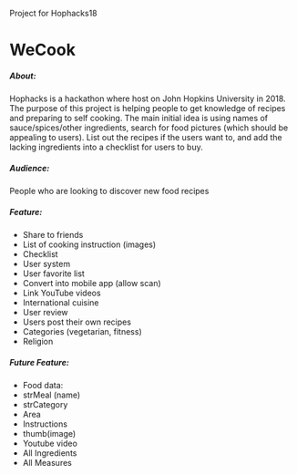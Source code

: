 Project for Hophacks18

<h1>WeCook</h1>

<h5>About: </h5>
<p>Hophacks is a hackathon where host on John Hopkins University in 2018. The purpose of this project is helping people to get knowledge of recipes and preparing to self cooking. The main initial idea is using names of sauce/spices/other ingredients, search for food pictures (which should be appealing to users). List out the recipes if the users want to, and add the lacking ingredients into a checklist for users to buy.</p>
</p>

<h5>Audience:</h5>
<p>People who are looking to discover new food recipes</p>

<h5>Feature:</h5>
<ul>
<li>Share to friends</li>
<li>List of cooking instruction (images)</li>
<li>Checklist</li>
<li>User system</li>
<li>User favorite list</li>
<li>Convert into mobile app (allow scan)</li>
<li>Link YouTube videos</li>
<li>International cuisine</li>
<li>User review</li>
<li>Users post their own recipes</li>
<li>Categories (vegetarian, fitness)</li>
<li>Religion</li>
</ul>


<h5>Future Feature:</h5>
<ul>
<li>Food data:</li>
<li>strMeal (name)</li>
<li>strCategory</li>
<li>Area</li>
<li>Instructions</li>
<li>thumb(image)</li>
<li>Youtube video</li>
<li>All Ingredients</li>
<li>All Measures</li>
</ul>
